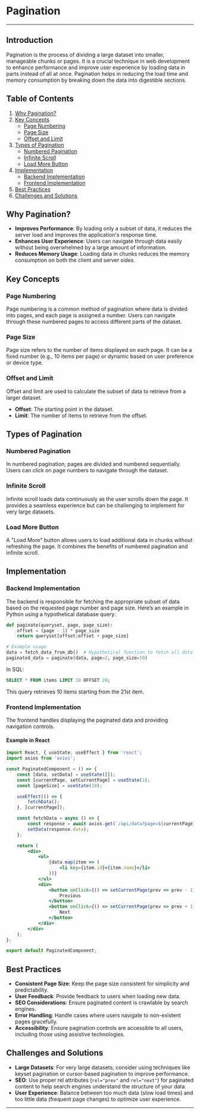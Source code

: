 # Pagination
---
## Introduction
Pagination is the process of dividing a large dataset into smaller, manageable chunks or pages. It is a crucial technique in web development to enhance performance and improve user experience by loading data in parts instead of all at once. Pagination helps in reducing the load time and memory consumption by breaking down the data into digestible sections.

## Table of Contents
1. [Why Pagination?](#why-pagination)
2. [Key Concepts](#key-concepts)
   - [Page Numbering](#page-numbering)
   - [Page Size](#page-size)
   - [Offset and Limit](#offset-and-limit)
3. [Types of Pagination](#types-of-pagination)
   - [Numbered Pagination](#numbered-pagination)
   - [Infinite Scroll](#infinite-scroll)
   - [Load More Button](#load-more-button)
4. [Implementation](#implementation)
   - [Backend Implementation](#backend-implementation)
   - [Frontend Implementation](#frontend-implementation)
5. [Best Practices](#best-practices)
6. [Challenges and Solutions](#challenges-and-solutions)

## Why Pagination?
- **Improves Performance**: By loading only a subset of data, it reduces the server load and improves the application's response time.
- **Enhances User Experience**: Users can navigate through data easily without being overwhelmed by a large amount of information.
- **Reduces Memory Usage**: Loading data in chunks reduces the memory consumption on both the client and server sides.

## Key Concepts

### Page Numbering
Page numbering is a common method of pagination where data is divided into pages, and each page is assigned a number. Users can navigate through these numbered pages to access different parts of the dataset.

### Page Size
Page size refers to the number of items displayed on each page. It can be a fixed number (e.g., 10 items per page) or dynamic based on user preference or device type.

### Offset and Limit
Offset and limit are used to calculate the subset of data to retrieve from a larger dataset.
- **Offset**: The starting point in the dataset.
- **Limit**: The number of items to retrieve from the offset.

## Types of Pagination

### Numbered Pagination
In numbered pagination, pages are divided and numbered sequentially. Users can click on page numbers to navigate through the dataset.

### Infinite Scroll
Infinite scroll loads data continuously as the user scrolls down the page. It provides a seamless experience but can be challenging to implement for very large datasets.

### Load More Button
A "Load More" button allows users to load additional data in chunks without refreshing the page. It combines the benefits of numbered pagination and infinite scroll.

## Implementation

### Backend Implementation
The backend is responsible for fetching the appropriate subset of data based on the requested page number and page size. Here’s an example in Python using a hypothetical database query:

```python
def paginate(queryset, page, page_size):
    offset = (page - 1) * page_size
    return queryset[offset:offset + page_size]

# Example usage
data = fetch_data_from_db()  # Hypothetical function to fetch all data
paginated_data = paginate(data, page=2, page_size=10)
```

In SQL:
```sql
SELECT * FROM items LIMIT 10 OFFSET 20;
```
This query retrieves 10 items starting from the 21st item.

### Frontend Implementation
The frontend handles displaying the paginated data and providing navigation controls.

#### Example in React
```jsx
import React, { useState, useEffect } from 'react';
import axios from 'axios';

const PaginatedComponent = () => {
    const [data, setData] = useState([]);
    const [currentPage, setCurrentPage] = useState(1);
    const [pageSize] = useState(10);

    useEffect(() => {
        fetchData();
    }, [currentPage]);

    const fetchData = async () => {
        const response = await axios.get(`/api/data?page=${currentPage}&pageSize=${pageSize}`);
        setData(response.data);
    };

    return (
        <div>
            <ul>
                {data.map(item => (
                    <li key={item.id}>{item.name}</li>
                ))}
            </ul>
            <div>
                <button onClick={() => setCurrentPage(prev => prev - 1)} disabled={currentPage === 1}>
                    Previous
                </button>
                <button onClick={() => setCurrentPage(prev => prev + 1)}>
                    Next
                </button>
            </div>
        </div>
    );
};

export default PaginatedComponent;
```

## Best Practices
- **Consistent Page Size**: Keep the page size consistent for simplicity and predictability.
- **User Feedback**: Provide feedback to users when loading new data.
- **SEO Considerations**: Ensure paginated content is crawlable by search engines.
- **Error Handling**: Handle cases where users navigate to non-existent pages gracefully.
- **Accessibility**: Ensure pagination controls are accessible to all users, including those using assistive technologies.

## Challenges and Solutions
- **Large Datasets**: For very large datasets, consider using techniques like keyset pagination or cursor-based pagination to improve performance.
- **SEO**: Use proper rel attributes (`rel="prev"` and `rel="next"`) for paginated content to help search engines understand the structure of your data.
- **User Experience**: Balance between too much data (slow load times) and too little data (frequent page changes) to optimize user experience.

---
